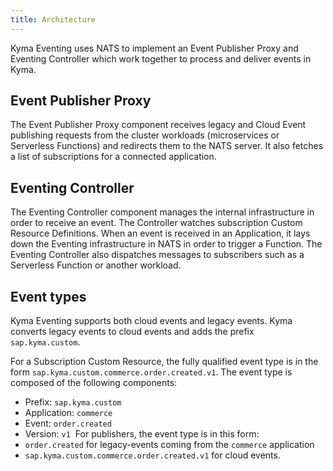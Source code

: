```yaml
---
title: Architecture
---
```


Kyma Eventing uses NATS to implement an Event Publisher Proxy and Eventing Controller which work together to process and deliver events in Kyma.

## Event Publisher Proxy

The Event Publisher Proxy component receives legacy and Cloud Event publishing requests from the cluster workloads (microservices or Serverless Functions) and redirects them to the NATS server. It also fetches a list of subscriptions for a connected application.

## Eventing Controller

The Eventing Controller component manages the internal infrastructure in order to receive an event. The Controller watches subscription Custom Resource Definitions. When an event is received in an Application, it lays down the Eventing infrastructure in NATS in order to trigger a Function. The Eventing Controller also dispatches messages to subscribers such as a Serverless Function or another workload.

## Event types

Kyma Eventing supports both cloud events and legacy events. Kyma converts legacy events to cloud events and adds the prefix `sap.kyma.custom`.

For a Subscription Custom Resource, the fully qualified event type is in the form `sap.kyma.custom.commerce.order.created.v1`. The event type is composed of the following components:

- Prefix: `sap.kyma.custom`
- Application: `commerce`
- Event: `order.created`
- Version: `v1`
​
For publishers, the event type is in this form:
- `order.created` for legacy-events coming from the `commerce` application
- `sap.kyma.custom.commerce.order.created.v1` for cloud events.
